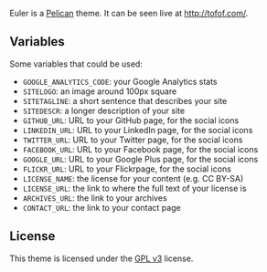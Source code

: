 Euler is a [Pelican][1] theme. It can be seen live at http://tofof.com/.

## Variables

Some variables that could be used:

 *  `GOOGLE_ANALYTICS_CODE`: your Google Analytics stats
 *  `SITELOGO`: an image around 100px square
 *  `SITETAGLINE`: a short sentence that describes your site
 *  `SITEDESCR`: a longer description of your site
 *  `GITHUB_URL`: URL to your GitHub page, for the social icons
 *  `LINKEDIN_URL`: URL to your LinkedIn page, for the social icons
 *  `TWITTER_URL`: URL to your Twitter page, for the social icons
 *  `FACEBOOK_URL`: URL to your Facebook page, for the social icons
 *  `GOOGLE_URL`: URL to your Google Plus page, for the social icons
 *  `FLICKR_URL`: URL to your Flickrpage, for the social icons
 *  `LICENSE_NAME`: the license for your content (e.g. CC BY-SA)
 *  `LICENSE_URL`: the link to where the full text of your license is
 *  `ARCHIVES_URL`: the link to your archives
 *  `CONTACT_URL`: the link to your contact page

## License

This theme is licensed under the [GPL v3][2] license.

  [1]: https://github.com/getpelican/pelican/ "Pelican"
  [2]: https://raw.github.com/siovene/euler-theme/blob/master/LICENSE
